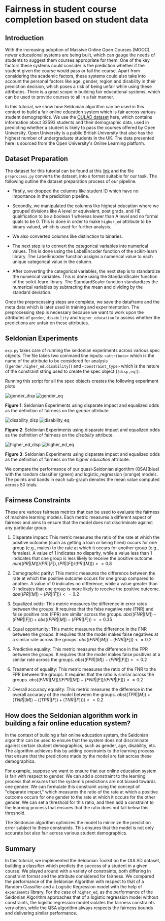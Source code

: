 # Fairness in student course completion based on student data

## Introduction

With the increasing adoption of Massive Online Open Courses (MOOC), newer educational systems are being built, which can gauge the needs of students to suggest them courses appropriate for them. One of the key factors these systems could consider is the prediction whether if the student given the course would pass or fail the course. Apart from considering the academic factors, these systems could also take into account the personal factors like age, gender, region and disability in their prediction decision, which poses a risk of being unfair while using these attributes. There is a great scope in building fair educational systems, which can be used to provide courses to all in a fair manner.

In this tutorial, we show how Seldonian algorithm can be used in this context to build a fair online education system which is fair across various student demographics. We use the [OULAD dataset](https://analyse.kmi.open.ac.uk/open_dataset) here, which contains information about 32593 students and their demographic data, used in predicting whether a student is likely to pass the courses offered by Open University. Open University is a public British University that also has the highest number of undergraduate students in the UK. The data presented here is sourced from the Open University's Online Learning platform.

## Dataset Preparation

The dataset for this tutorial can be found at this [link](https://www.kaggle.com/datasets/anlgrbz/student-demographics-online-education-dataoulad) and the file `preprocess.py` converts the dataset, into a format suitable for our task. The following outline the dataset preparation process of our pipeline. 

- Firstly, we dropped the columns like student ID which have no importance in the predicition pipeline. 
- Secondly, we manipulated the columns like highest education where we grouped divisions like A level or equivalent, post grads, and HE qualification to be a boolean 1 whereas lower than A level and no formal quals to be 0. This is done in order to make `higher_ed` attribute to be binary valued, which is used for further analysis.
- We also converted columns like distinction to binaries. 
- The next step is to convert the categorical variables into numerical values. This is done using the LabelEncoder function of the scikit-learn library. The LabelEncoder function assigns a numerical value to each unique categorical value in the column.

- After converting the categorical variables, the next step is to standardize the numerical variables. This is done using the StandardScaler function of the scikit-learn library. The StandardScaler function standardizes the numerical variables by subtracting the mean and dividing by the standard deviation.

Once the preprocessing steps are complete, we save the dataframe and the meta data which is later used in training and experimentation. The preprocessing step is necessary because we want to work upon the attributes of `gender`, `disability` and `higher_education` to assess whether the predictions are unfair on these attributes.

## Seldonian Experiments

`exp.py` takes care of running the seldonian experiments across various spec objects. The file takes two command line inputs: `<attribute>` which is the name of the attribute to be considered for analysis (`[gender,higher_ed,disability]`) and `<constraint_type>` which is the nature of the constraint string used to create the spec object (`[disp,eq]`).

Running this script for all the spec objects creates the following experiment plots

![gender_disp](plots/disparate_0.9.png)
![gender_eq](plots/equalized_0.9.png)
<!-- ![disparate_impact_0.05](images/disparate_impact_0.05_accuracy.png) -->
**Figure 1**: Seldonian Experiments using disparate impact and equalized odds as the definition of fairness on the _gender_ attribute.

![disability_disp](plots/Constraint2_disability.png)
![disability_eq](plots/Constraint2_disability_eq.png)
<!-- ![disparate_impact_0.05](images/disparate_impact_0.05_accuracy.png) -->
**Figure 2**: Seldonian Experiments using disparate impact and equalized odds as the definition of fairness on the _disability_ attribute.

![higher_ed_disp](plots/constraint3_higher_ed_orig_disp.png)
![higher_ed_eq](plots/constraint3_higher_ed_eq.png)
<!-- ![disparate_impact_0.05](images/disparate_impact_0.05_accuracy.png) -->
**Figure 3**: Seldonian Experiments using disparate impact and equalized odds as the definition of fairness on the _higher education_ attribute.

We compare the performance of our quasi-Seldonian algorithm (QSA)(blue) with the random classifier (green) and logistic_regression (orange) models. The points and bands in each sub-graph denotes the mean value computed across 50 trials.

## Fairness Constraints

These are various fairness metrics that can be used to evaluate the fairness of machine learning models. Each metric measures a different aspect of fairness and aims to ensure that the model does not discriminate against any particular group.

1. Disparate impact: This metric measures the ratio of the rate at which the positive outcome (such as getting a loan or being hired) occurs for one group (e.g., males) to the rate at which it occurs for another group (e.g., females). A value of 1 indicates no disparity, while a value less than 1 indicates that one group is less likely to receive the positive outcome. $min((PR | [M])/(PR | [F]),(PR | [F])/(PR | [M])) >= 0.8$

2. Demographic parity: This metric measures the difference between the rate at which the positive outcome occurs for one group compared to another. A value of 0 indicates no difference, while a value greater than 0 indicates that one group is more likely to receive the positive outcome. $abs((PR | [M]) - (PR | [F])) <= 0.2$

3. Equalized odds: This metric measures the difference in error rates between the groups. It requires that the false negative rate (FNR) and false positive rate (FPR) are similar across the groups. $abs((FNR | [M]) - (FNR | [F])) + abs((FPR | [M]) - (FPR | [F])) <= 0.35$

4. Equal opportunity: This metric measures the difference in the FNR between the groups. It requires that the model makes false negatives at a similar rate across the groups. $abs((FNR | [M]) - (FNR | [F])) <= 0.2$

5. Predictive equality: This metric measures the difference in the FPR between the groups. It requires that the model makes false positives at a similar rate across the groups. $abs((FPR | [M]) - (FPR | [F])) <= 0.2$

6. Treatment of equality: This metric measures the ratio of the FNR to the FPR between the groups. It requires that the ratio is similar across the groups. $abs((FNR | [M])/(FPR | [M])-(FNR | [F])/(FPR | [F])) <= 0.2$

7. Overall accuracy equality: This metric measures the difference in the overall accuracy of the model between the groups. $abs((TPR | [M])+(TNR | [M])-((TPR | [F])+(TNR | [F]))) <= 0.2$

## How does the Seldonian algorithm work in building a fair online education system?

In the context of building a fair online education system, the Seldonian algorithm can be used to ensure that the system does not discriminate against certain student demographics, such as gender, age, disability, etc. The algorithm achieves this by adding constraints to the learning process that ensure that the predictions made by the model are fair across these demographics.

For example, suppose we want to ensure that our online education system is fair with respect to gender. We can add a constraint to the learning process that ensures that the system's predictions are not biased towards one gender. We can formulate this constraint using the concept of "disparate impact," which measures the ratio of the rate at which a positive outcome occurs for one gender to the rate at which it occurs for the other gender. We can set a threshold for this ratio, and then add a constraint to the learning process that ensures that the ratio does not fall below this threshold.

The Seldonian algorithm optimizes the model to minimize the prediction error subject to these constraints. This ensures that the model is not only accurate but also fair across various student demographics.

## Summary

In this tutorial, we implemented the Seldonian Toolkit on the OULAD dataset, building a classifier which predicts the success of a student in a given course. We played around with a variety of constraints, both differing in constraint format and the attribute considered for fairness. We compared the performance of the Seldonian Algorithm with respect to that of a Random Classifier and a Logistic Regression model with the help of `experiments` library. For the case of `higher_ed`, as the performance of the Seldonian Algorithm approaches that of a logistic regression model without constraints, the logistic regression model violates the fairness constraints very often, while the QSA algorithm always respects the fairness bounds and delivering similar performance.
